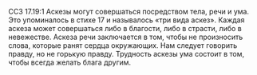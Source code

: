 ССЗ 17.19:1	Аскезы могут совершаться посредством тела, речи и ума. Это упоминалось в стихе 17 и называлось «три вида аскез». Каждая аскеза может совершаться либо в благости, либо в страсти, либо в невежестве. Аскеза речи заключается в том, чтобы не произносить слова, которые ранят сердца окружающих. Нам следует говорить правду, но не горькую правду. Трудность аскезы ума состоит в том, чтобы всегда желать блага другим.